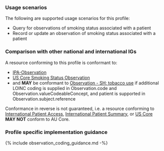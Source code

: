 ### Usage scenarios

The following are supported usage scenarios for this profile:

- Query for observations of smoking status associated with a patient
- Record or update an observation of smoking status associated with a patient


### Comparison with other national and international IGs

A resource conforming to this profile is conformant to:
- [IPA-Observation](https://build.fhir.org/ig/HL7/fhir-ipa/StructureDefinition-ipa-observation.html)
- [US Core Smoking Status Observation](http://hl7.org/fhir/us/core/StructureDefinition/us-core-smokingstatus)
- and **MAY** be conformant to [Observation - SH: tobacco use](http://hl7.org/fhir/uv/ips/StructureDefinition/Observation-tobaccouse-uv-ips) if additional LOINC coding is supplied in Observation.code and Observation.valueCodeableConcept, and patient is supported in Observation.subject.reference

Conformance in reverse is not guaranteed, i.e. a resource conforming to [International Patient Access](https://build.fhir.org/ig/HL7/fhir-ipa), [International Patient Summary](http://build.fhir.org/ig/HL7/fhir-ips), or [US Core](http://hl7.org/fhir/us/core) **MAY NOT** conform to AU Core.


### Profile specific implementation guidance
{% include observation_coding_guidance.md -%}




